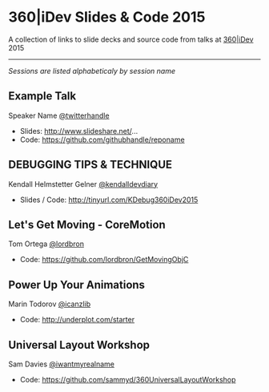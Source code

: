 360|iDev Slides & Code 2015
==============

A collection of links to slide decks and source code from talks at [360|iDev](http://360idev.com) 2015

-----

_Sessions are listed alphabeticaly by session name_


## Example Talk
Speaker Name [@twitterhandle](https://twitter.com/twitterhandle)

* Slides: http://www.slideshare.net/...
* Code: https://github.com/githubhandle/reponame

## DEBUGGING TIPS & TECHNIQUE
Kendall Helmstetter Gelner [@kendalldevdiary](https://twitter.com/kendalldevdiary)

* Slides / Code: http://tinyurl.com/KDebug360iDev2015

## Let's Get Moving - CoreMotion
Tom Ortega [@lordbron](https://twitter.com/lordbron)

* Code: https://github.com/lordbron/GetMovingObjC

## Power Up Your Animations
Marin Todorov [@icanzlib](https://twitter.com/icanzlib)

* Code: http://underplot.com/starter

## Universal Layout Workshop
Sam Davies [@iwantmyrealname](https://twitter.com/iwantmyrealname)

* Code: https://github.com/sammyd/360UniversalLayoutWorkshop
